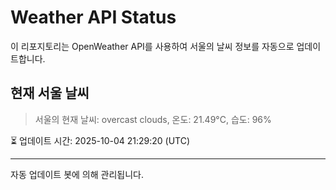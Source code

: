 
# Weather API Status

이 리포지토리는 OpenWeather API를 사용하여 서울의 날씨 정보를 자동으로 업데이트합니다.

## 현재 서울 날씨
> 서울의 현재 날씨: overcast clouds, 온도: 21.49°C, 습도: 96%

⏳ 업데이트 시간: 2025-10-04 21:29:20 (UTC)

---
자동 업데이트 봇에 의해 관리됩니다.
